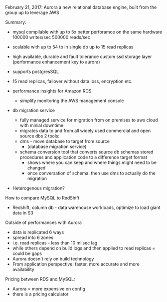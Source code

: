 February 21, 2017: Aurora
a new relational database engine, built from the group up to leverage AWS

Summary:
- mysql compilable with up to 5x better perforamce on the same hardware 100000 writes/sec 500000 reads/sec
- scalable with up to 54 tb in single db up to 15 read replicas
- high available, durable and fault tolerance custom ssd storage layer
(performance enhancement key to aurora)

- supports postgresSQL
- 15 read replicas, failover without data loss, encryption etc.

- performance insights for Amazon RDS
  - simplify monitoring the AWS management console

- db migration service
  - fully managed service for migration from on premises to aws cloud with minial downtime
  - migrates data to and from all widely used commercial and open source dbs
2 tools:
  - dms - move database to target from source
    - (database migration service)
  - schema conversion tool that converts source db schemas stored procedures and application code to a difference target format
    - shows where you can keep and where things might need to be changed
    - once conversation of schema. then use dms to actually do the migration

- Heterogenous migration?

How to compare MySQL to RedShift
- Redshift, column db - data warehouse workloads, optimize to load giant data in S3

Outside of performances with Aurora
- data is replicated 6 ways
- spread into 6 zones
- i.e. read replicas - less than 10 milsec lag
- while others depend on build logs and then applied to read replicas = could be gaps
- Aurora doesn't rely on build technology
- From application perspective: faster, more accurate and more availability

Pricing between RDS and MySQL:
- Aurora = more expensive on config
- there is a pricing calculator

